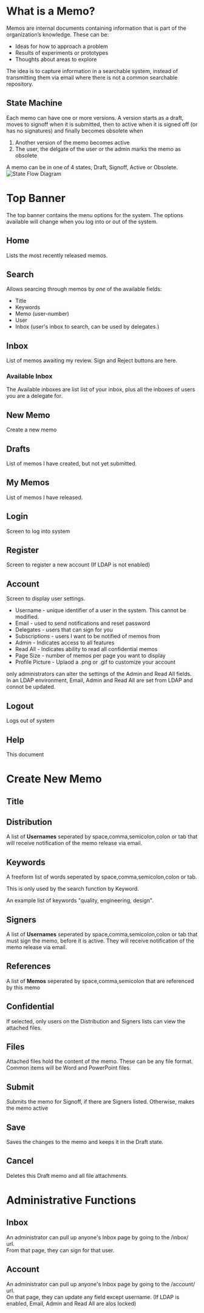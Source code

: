 
# What is a Memo?
Memos are internal documents containing information that is part of the organization’s knowledge. These can be:
-	Ideas for how to approach a problem
-	Results of experiments or prototypes
-	Thoughts about areas to explore

The idea is to capture information in a searchable system, instead of transmitting them via email where there is not a common searchable repository.

## State Machine
Each memo can have one or more versions.  A version starts as a draft, moves to signoff when it is submitted, then to active when it is signed off (or has no signatures) and finally becomes obsolete when
1. Another version of the memo becomes active
2. The user, the delgate of the user or the admin marks the memo as obsolete

A memo can be in one of 4 states, Draft, Signoff, Active or Obsolete.  
![State Flow Diagram](https://user-images.githubusercontent.com/97554412/171410253-9c89fd78-610e-4fca-ba1f-21d64415b62d.png)

# Top Banner
The top banner contains the menu options for the system. The options available will change when you log into or out of the system.
## Home
Lists the most recently released memos.
## Search
Allows searcing through memos by *one* of the available fields:
- Title
- Keywords
- Memo (user-number)
- User
- Inbox (user's inbox to search, can be used by delegates.)
## Inbox
List of memos awaiting my review. Sign and Reject buttons are here.
### Available Inbox
The Available inboxes are list list of your inbox, plus all the inboxes of users you are a delegate for.
## New Memo
Create a new memo
## Drafts
List of memos I have created, but not yet submitted.
## My Memos
List of memos I have released.
## Login
Screen to log into system
## Register
Screen to register a new account (If LDAP is not enabled)
## Account
Screen to display user settings.
- Username - unique identifier of a user in the system. This cannot be modified.
- Email - used to send notifications and reset password
- Delegates - users that can sign for you
- Subscriptions - users I want to be notified of memos from
- Admin - Indicates access to all features
- Read All - Indicates ability to read all confidential memos
- Page Size - number of memos per page you want to display
- Profile Picture - Uplaod a .png or .gif to customize your account

only administrators can alter the settings of the Admin and Read All fields.  
In an LDAP environment, Email, Admin and Read All are set from LDAP and connot be updated.
## Logout
Logs out of system
## Help
This document

# Create New Memo
## Title
## Distribution
A list of **Usernames** seperated by space,comma,semicolon,colon or tab that will receive notification of the memo release via email.
## Keywords
A freeform list of words seperated by space,comma,semicolon,colon or tab.

This is only used by the search function by Keyword.

An example list of keywords "quality, engineering, design".

## Signers
A list of **Usernames** seperated by space,comma,semicolon,colon or tab that must sign the memo, before it is active. 
They will receive notification of the memo release via email.
## References
A list of **Memos** seperated by space,comma,semicolon that are referenced by this memo
## Confidential
If selected, only users on the Distribution and Signers lists can view the attached files.
## Files
Attached files hold the content of the memo. These can be any file format. Common items will be Word and PowerPoint files.
## Submit
Submits the memo for Signoff, if there are Signers listed. Otherwise, makes the memo active
## Save
Saves the changes to the memo and keeps it in the Draft state.
## Cancel
Deletes this Draft memo and all file attachments.

# Administrative Functions
## Inbox
An administrator can pull up anyone's Inbox page by going to the /inbox/<username> url.  
From that page, they can sign for that user.
## Account
An administrator can pull up anyone's Inbox page by going to the /account/<username> url.  
On that page, they can update any field except username. (If LDAP is enabled, Email, Admin and Read All are alos locked)
